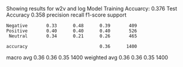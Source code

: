 
Showing results for w2v and log Model
Training Accuarcy: 0.376
Test Accuracy 0.358
              precision    recall  f1-score   support

    Negative       0.33      0.48      0.39       409
    Positive       0.40      0.40      0.40       526
     Neutral       0.34      0.21      0.26       465

    accuracy                           0.36      1400
   macro avg       0.36      0.36      0.35      1400
weighted avg       0.36      0.36      0.35      1400

